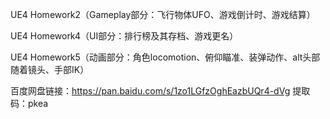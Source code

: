 UE4 Homework2（Gameplay部分：飞行物体UFO、游戏倒计时、游戏结算）

UE4 Homework4（UI部分：排行榜及其存档、游戏更名）

UE4 Homework5（动画部分：角色locomotion、俯仰瞄准、装弹动作、alt头部随着镜头、手部IK）

百度网盘链接：https://pan.baidu.com/s/1zo1LGfzOghEazbUQr4-dVg 提取码：pkea
